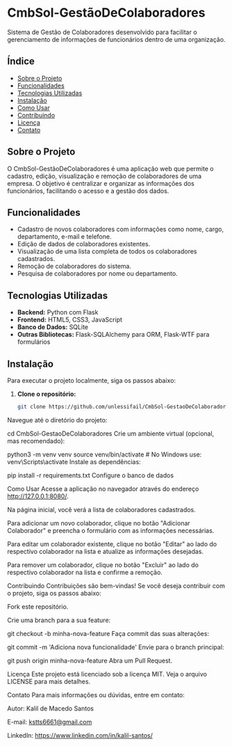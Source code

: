 # CmbSol-GestãoDeColaboradores

Sistema de Gestão de Colaboradores desenvolvido para facilitar o gerenciamento de informações de funcionários dentro de uma organização.

## Índice

- [Sobre o Projeto](#sobre-o-projeto)
- [Funcionalidades](#funcionalidades)
- [Tecnologias Utilizadas](#tecnologias-utilizadas)
- [Instalação](#instalação)
- [Como Usar](#como-usar)
- [Contribuindo](#contribuindo)
- [Licença](#licença)
- [Contato](#contato)

## Sobre o Projeto

O CmbSol-GestãoDeColaboradores é uma aplicação web que permite o cadastro, edição, visualização e remoção de colaboradores de uma empresa. O objetivo é centralizar e organizar as informações dos funcionários, facilitando o acesso e a gestão dos dados.

## Funcionalidades

- Cadastro de novos colaboradores com informações como nome, cargo, departamento, e-mail e telefone.
- Edição de dados de colaboradores existentes.
- Visualização de uma lista completa de todos os colaboradores cadastrados.
- Remoção de colaboradores do sistema.
- Pesquisa de colaboradores por nome ou departamento.

## Tecnologias Utilizadas

- **Backend:** Python com Flask
- **Frontend:** HTML5, CSS3, JavaScript
- **Banco de Dados:** SQLite
- **Outras Bibliotecas:** Flask-SQLAlchemy para ORM, Flask-WTF para formulários

## Instalação

Para executar o projeto localmente, siga os passos abaixo:

1. **Clone o repositório:**

   ```bash
   git clone https://github.com/unlessifail/CmbSol-GestaoDeColaboradores.git

Navegue até o diretório do projeto:

cd CmbSol-GestaoDeColaboradores
Crie um ambiente virtual (opcional, mas recomendado):

python3 -m venv venv
source venv/bin/activate  # No Windows use: venv\Scripts\activate
Instale as dependências:

pip install -r requirements.txt
Configure o banco de dados

Como Usar
Acesse a aplicação no navegador através do endereço http://127.0.0.1:8080/.

Na página inicial, você verá a lista de colaboradores cadastrados.

Para adicionar um novo colaborador, clique no botão "Adicionar Colaborador" e preencha o formulário com as informações necessárias.

Para editar um colaborador existente, clique no botão "Editar" ao lado do respectivo colaborador na lista e atualize as informações desejadas.

Para remover um colaborador, clique no botão "Excluir" ao lado do respectivo colaborador na lista e confirme a remoção.

Contribuindo
Contribuições são bem-vindas! Se você deseja contribuir com o projeto, siga os passos abaixo:

Fork este repositório.

Crie uma branch para a sua feature:

git checkout -b minha-nova-feature
Faça commit das suas alterações:

git commit -m 'Adiciona nova funcionalidade'
Envie para o branch principal:

git push origin minha-nova-feature
Abra um Pull Request.

Licença
Este projeto está licenciado sob a licença MIT. Veja o arquivo LICENSE para mais detalhes.

Contato
Para mais informações ou dúvidas, entre em contato:

Autor: Kalil de Macedo Santos

E-mail: kstts6661@gmail.com

LinkedIn: https://www.linkedin.com/in/kalil-santos/
